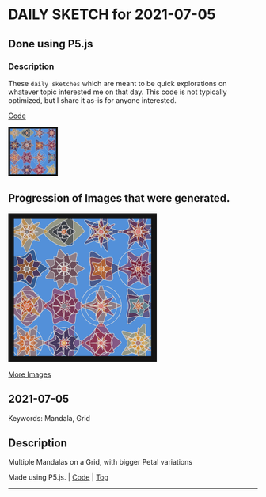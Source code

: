 # DAILY SKETCH for 2021-07-05

## Done using P5.js

### Description

These `daily sketches` which are meant to be quick explorations     on whatever topic interested me on that day. This code is not typically optimized, but I share it as-is     for anyone interested.

[Code](2021-07-05) 

<img src = 'images/keep_2021-07-08-02-56-47.png' width = '100'> 

## Progression of Images that were generated.

<img src = 'images/keep_2021-07-08-02-56-47.png' width = '300'> 


[More Images](2021-07-05/images) 


 ## 2021-07-05
Keywords: Mandala, Grid
 

## Description 

 Multiple Mandalas on a Grid, with bigger Petal variations
 

Made using P5.js. | [Code](2021/2021-07-05/) | [Top](#daily-sketches) 

-----

